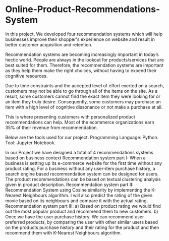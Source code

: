 # Online-Product-Recommendations-System

In this project, We developed four recommendation systems which will help businesses improve their shopper's experience on website and result in better customer acquisition and retention.

Recommendation systems are becoming increasingly important in today’s hectic world. People are always in the lookout for products/services that are best suited for them. Therefore, the recommendation systems are important as they help them make the right choices, without having to expend their cognitive resources.

Due to time constraints and the accepted level of effort exerted on a search, customers may not be able to go through all of the items on the site. As a result, some customers cannot find the exact item they were looking for or an item they truly desire. Consequently, some customers may purchase an item with a high level of cognitive dissonance or not make a purchase at all.

This is where presenting customers with personalized product recommendations can help. Most of the ecommerce organizations earn 35% of their revenue from recommendation.

Below are the tools used for our project.
Programming Language: Python.
Tool: Jupyter Notebook.

In our Project we have designed a total of 4 recommendations systems based on business context
Recommendation system part 
I: When a business is setting up its e-commerce website for the first time
without any product rating. For a business without any user-item purchase history, a search engine based
recommendation system can be designed for users. The product recommendations can be based on
textual clustering analysis given in product description.
Recommendation system part 
II: Recommendation System using Cosine similarity by implementing the
K-Nearest Neighbours algorithm. I will also predict the rating of the given movie based on its neighbours
and compare it with the actual rating.
Recommendation system part 
III:
a) Based on product rating we would find out the most popular product and recommend them to
new customers.
b) Once we have the user purchase history. We can recommend user preferred products, by
comparing the user with other similar users based on the products purchase history and their
rating for the product and then recommend them with K-Nearest Neighbours algorithm.
